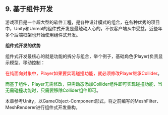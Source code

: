 ## 9. 基于组件开发

游戏项目是一个超大型的软件工程，是各种设计模式的组合，在各种优秀的项目中，Unity和Unreal的组件式开发是最触动人心的，不仅客户端从中受益，近些年多个后端框架也开始使用组件式开发。

<b>组件式开发的优势</b>

组件式开发最核心的就是功能的拆分与组合，举个例子，基础角色(Player)负责显示模型、移动控制：

<font color=red>在纯面向对象中，Player如果要实现碰撞功能，就必须修改Player继承Collider</font>。

<font color=green>而基于组件，Player无需修改，只需动态添加Collider组件即可实现碰撞功能，当无需碰撞功能时，只需要移除Collider组件即可</font>。

本章参考Unity，以GameObject-Component形式，将之前编写的MeshFilter、MeshRenderer进行组件式开发重构。
